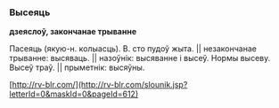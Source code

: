 ### Высеяць
**дзеяслоў, закончанае трыванне**

Пасеяць (якую-н. колыасць). В. сто пудоў жыта. || незакончанае трыванне: высяваць. || назоўнік: высяванне і высеў. Нормы высеву. Высеў траў. || прыметнік: высяўны.

<a rel="author">[http://rv-blr.com/](http://rv-blr.com/slounik.jsp?letterId=0&maskId=0&pageId=612)</a>
